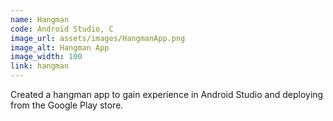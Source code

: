 ```yaml
---
name: Hangman
code: Android Studio, C
image_url: assets/images/HangmanApp.png
image_alt: Hangman App
image_width: 100
link: hangman
---
```

Created a hangman app to gain experience in Android Studio and deploying from the Google Play store.